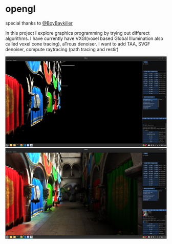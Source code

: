 # opengl

special thanks to [@BoyBaykiller](https://github.com/BoyBaykiller)

In this project I explore graphics programming by trying out differect algorithms.
I have currently have VXGI(voxel based Global Illumination also called voxel cone tracing), aTrous denoiser.
I want to add TAA, SVGF denoiser, compute raytracing (path tracing and restir)

![VXGI-Disabled](assets/vxgi-disabled.png)
![VXGI-Enabled](assets/vxgi-enabled.png)
